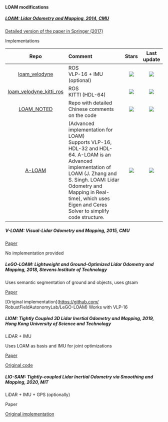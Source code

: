 #### LOAM modifications

##### [LOAM: Lidar Odometry and Mapping, 2014, CMU](https://www.google.com/url?sa=t&rct=j&q=&esrc=s&source=web&cd=&ved=2ahUKEwik_aTXtsfqAhVV6aYKHR6fBvkQFjAAegQIAxAB&url=https%3A%2F%2Fri.cmu.edu%2Fpub_files%2F2014%2F7%2FJi_LidarMapping_RSS2014_v8.pdf&usg=AOvVaw0hfxbqKN8XjqaEevBH-34Q)

[Detailed version of the paper in Springer (2017)](https://www.researchgate.net/publication/295079642_Low-drift_and_Real-time_Lidar_Odometry_and_Mapping) 

Implementations

|                             Repo                             | Comment                                                      |                            Stars                             |                         Last update                          |
| :----------------------------------------------------------: | :----------------------------------------------------------- | :----------------------------------------------------------: | :----------------------------------------------------------: |
| [loam_velodyne](https://github.com/laboshinl/loam_velodyne)  | ROS<br />VLP-16 + IMU (optional)                             | ![](https://img.shields.io/github/stars/laboshinl/loam_velodyne?style=social) | ![](https://img.shields.io/github/last-commit/laboshinl/loam_velodyne) |
| [loam_velodyne_kitti_ros](https://github.com/claydergc/loam_velodyne_kitti_ros) | ROS<br />KITTI (HDL-64)                                      | ![](https://img.shields.io/github/stars/claydergc/loam_velodyne_kitti_ros?style=social) | ![](https://img.shields.io/github/last-commit/claydergc/loam_velodyne_kitti_ros) |
|   [LOAM_NOTED](https://github.com/cuitaixiang/LOAM_NOTED/)   | Repo with detailed Chinese comments on the code              | ![](https://img.shields.io/github/stars/cuitaixiang/LOAM_NOTED?style=social) | ![](https://img.shields.io/github/last-commit/cuitaixiang/LOAM_NOTED) |
|  [A-LOAM ](https://github.com/HKUST-Aerial-Robotics/A-LOAM)  | (Advanced implementation for LOAM)<br />Supports VLP-16, HDL-32 and HDL-64. A-LOAM is an Advanced implementation of LOAM (J. Zhang and S. Singh.  LOAM: Lidar Odometry and Mapping in Real-time), which uses Eigen and  Ceres Solver to simplify code structure. | ![](https://img.shields.io/github/stars/HKUST-Aerial-Robotics/A-LOAM?style=social) | ![](https://img.shields.io/github/last-commit/HKUST-Aerial-Robotics/A-LOAM) |

##### V-LOAM: Visual-Lidar Odometry and Mapping, 2015, CMU

[Paper](https://www.google.com/url?sa=t&rct=j&q=&esrc=s&source=web&cd=&ved=2ahUKEwiKhK6qucfqAhVuyaYKHQ7ACtAQFjAAegQIBBAB&url=https%3A%2F%2Ffrc.ri.cmu.edu%2F~zhangji%2Fpublications%2FICRA_2015.pdf&usg=AOvVaw1--0dBT4Nt5ohn_Ep9V095)

No implementation provided

##### LeGO-LOAM: Lightweight and Ground-Optimized Lidar Odometry and Mapping, 2018, Stevens Institute of Technology

Uses semantic segmentation of ground and objects, uses gtsam

[Paper](https://ieeexplore.ieee.org/document/8594299)

[Original implementation](https://github.com/ RobustFieldAutonomyLab/LeGO-LOAM) Works with VLP-16

##### LIOM: Tightly Coupled 3D Lidar Inertial Odometry and Mapping, 2019, Hong Kong University of Science and Technology

LiDAR + IMU

Uses LOAM as basis and IMU for joint optimizations

[Paper](https://arxiv.org/abs/1904.06993)

[Original code](https://github.com/hyye/lio-mapping)

##### LIO-SAM: Tightly-coupled Lidar Inertial Odometry via Smoothing and Mapping, 2020, MIT

LiDAR + IMU + GPS (optionally)

Paper

[Original implementation](https://github.com/TixiaoShan/LIO-SAM)